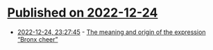 # [Published on 2022-12-24](index.md)

* [2022-12-24, 23:27:45](https://news.ycombinator.com/item?id=34122296) - [The meaning and origin of the expression “Bronx cheer”](https://www.phrases.org.uk/meanings/bronx-cheer.html)
